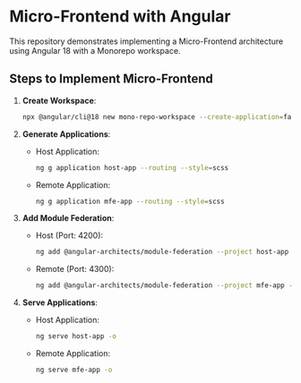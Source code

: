 # Micro-Frontend with Angular

This repository demonstrates implementing a Micro-Frontend architecture using Angular 18 with a Monorepo workspace.

## Steps to Implement Micro-Frontend

1. **Create Workspace**:  
   ```bash
   npx @angular/cli@18 new mono-repo-workspace --create-application=false
   ```

2. **Generate Applications**:  
   - Host Application:  
     ```bash
     ng g application host-app --routing --style=scss
     ```
   - Remote Application:  
     ```bash
     ng g application mfe-app --routing --style=scss
     ```

3. **Add Module Federation**:  
   - Host (Port: 4200):  
     ```bash
     ng add @angular-architects/module-federation --project host-app --port 4200 --type host
     ```
   - Remote (Port: 4300):  
     ```bash
     ng add @angular-architects/module-federation --project mfe-app --port 4300 --type remote
     ```

4. **Serve Applications**:  
   - Host Application:  
     ```bash
     ng serve host-app -o
     ```
   - Remote Application:  
     ```bash
     ng serve mfe-app -o
     

